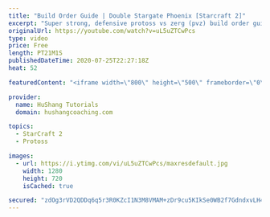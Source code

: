 ```yaml
---
title: "Build Order Guide | Double Stargate Phoenix [Starcraft 2]"
excerpt: "Super strong, defensive protoss vs zerg (pvz) build order guide. This opening is going to give you incredible map control over zerg in the mid-game, letting you scout exactly what is coming your way and making it easy to feel in control of the game. This build also completely owns mutalisk transitions"
originalUrl: https://youtube.com/watch?v=uL5uZTCwPcs
type: video
price: Free
length: PT21M1S
publishedDateTime: 2020-07-25T22:27:18Z
heat: 52

featuredContent: "<iframe width=\"800\" height=\"500\" frameborder=\"0\" src=\"https://www.youtube.com/embed/uL5uZTCwPcs\" allow=\"accelerometer; autoplay; encrypted-media; gyroscope; picture-in-picture\" allowfullscreen></iframe>"

provider:
  name: HuShang Tutorials
  domain: hushangcoaching.com

topics:
  - StarCraft 2
  - Protoss

images:
  - url: https://i.ytimg.com/vi/uL5uZTCwPcs/maxresdefault.jpg
    width: 1280
    height: 720
    isCached: true

secured: "zdOg3rVD2QDDq6q5r3R0KZcI1N3M8VMAM+zDr9cu5KIkSe0WB2f7GdndxvLH44TpAHV7bmynbe1N28k00LYVvPe7WaiZE7glLGuZJKvJ2pB106qrDNyZi02MJlE13T866onGr9fy/By03m3dLL9ZKX3C0duYtheDqhgFPJV61HyEUZ9cD0t1/B7u/l2M3I/PR1cw9waa87j2xC/KI0T6kWz7F1YY4lwWmIcvzNuv6hLxyAU5Gf+JK/RZxX3GpRE61lSnZe3CilgrRQa3Q3wHh1S+kro+0EhEMH5vX/pTm8pKKVof44g65RfATMRAlUO/LBdRkTJI1YPkOV5ZFn5LOfuGQyd96eILgP7+NXj9D2Zet3jtfJnC7BHpcudU0OtNNW/x+bYMNtQn7wZb2etScFKz+UseCDoMcrIHCzpIBTc=;UGtbkN2rxLEMO8l1Gxt6EQ=="
---
```


